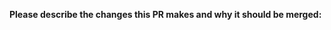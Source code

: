 **Please describe the changes this PR makes and why it should be merged:**  

<!--
Please move lines that apply to you out of the comment:
- Code changes have been fully tested, or there are no code changes
- This PR includes breaking changes (methods removed or renamed, parameters moved or removed)
- This PR **only** includes non-code changes, like changes to documentation, README, etc.
- I have linted this PR and it passes all tests
-->